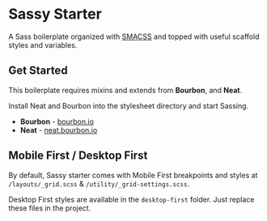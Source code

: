 # Sassy Starter

A Sass boilerplate organized with [SMACSS](https://smacss.com/) and topped with useful scaffold styles and variables.


## Get Started

This boilerplate requires mixins and extends from **Bourbon**, and **Neat**.

Install Neat and Bourbon into the stylesheet directory and start Sassing.
- **Bourbon** - [bourbon.io](http://bourbon.io/)
- **Neat** - [neat.bourbon.io](http://neat.bourbon.io/)

## Mobile First / Desktop First

By default, Sassy starter comes with Mobile First breakpoints and styles at `/layouts/_grid.scss` & `/utility/_grid-settings.scss`.

Desktop First styles are available in the `desktop-first` folder. Just replace these files in the project.
